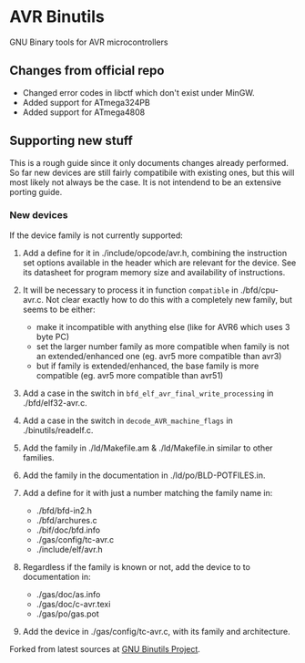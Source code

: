 # AVR Binutils
GNU Binary tools for AVR microcontrollers

## Changes from official repo
- Changed error codes in libctf which don't exist under MinGW.
- Added support for ATmega324PB
- Added support for ATmega4808

## Supporting new stuff
This is a rough guide since it only documents changes already performed. So far new devices are still fairly compatibile with existing ones, but this will most likely not always be the case. It is not intendend to be an extensive porting guide.

### New devices
If the device family is not currently supported:
1. Add a define for it in ./include/opcode/avr.h, combining the instruction set options available in the header which are relevant for the device. See its datasheet for program memory size and availability of instructions.
2. It will be necessary to process it in function `compatible` in ./bfd/cpu-avr.c. Not clear exactly how to do this with a completely new family, but seems to be either:
	- make it incompatible with anything else (like for AVR6 which uses 3 byte PC)
	- set the larger number family as more compatible when family is not an extended/enhanced one (eg. avr5 more compatible than avr3)
	- but if family is extended/enhanced, the base family is more compatible (eg. avr5 more compatible than avr51)
3. Add a case in the switch in `bfd_elf_avr_final_write_processing` in ./bfd/elf32-avr.c.
4. Add a case in the switch in `decode_AVR_machine_flags` in ./binutils/readelf.c.
5. Add the family in ./ld/Makefile.am & ./ld/Makefile.in similar to other families.
6. Add the family in the documentation in ./ld/po/BLD-POTFILES.in.
7. Add a define for it with just a number matching the family name in:
	- ./bfd/bfd-in2.h
	- ./bfd/archures.c
	- ./bif/doc/bfd.info
	- ./gas/config/tc-avr.c
	- ./include/elf/avr.h

8. Regardless if the family is known or not, add the device to to documentation in:
	- ./gas/doc/as.info
	- ./gas/doc/c-avr.texi
	- ./gas/po/gas.pot
9. Add the device in ./gas/config/tc-avr.c, with its family and architecture.

Forked from latest sources at [GNU Binutils Project](https://www.gnu.org/software/binutils/).

